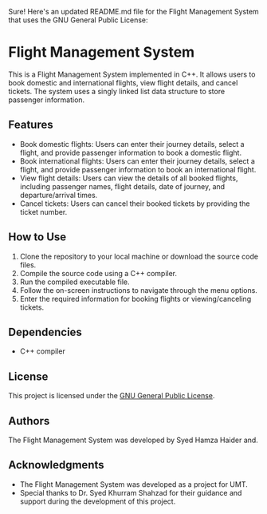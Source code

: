 Sure! Here's an updated README.md file for the Flight Management System that uses the GNU General Public License:

# Flight Management System

This is a Flight Management System implemented in C++. It allows users to book domestic and international flights, view flight details, and cancel tickets. The system uses a singly linked list data structure to store passenger information.

## Features

- Book domestic flights: Users can enter their journey details, select a flight, and provide passenger information to book a domestic flight.
- Book international flights: Users can enter their journey details, select a flight, and provide passenger information to book an international flight.
- View flight details: Users can view the details of all booked flights, including passenger names, flight details, date of journey, and departure/arrival times.
- Cancel tickets: Users can cancel their booked tickets by providing the ticket number.

## How to Use

1. Clone the repository to your local machine or download the source code files.
2. Compile the source code using a C++ compiler.
3. Run the compiled executable file.
4. Follow the on-screen instructions to navigate through the menu options.
5. Enter the required information for booking flights or viewing/canceling tickets.

## Dependencies

- C++ compiler

## License

This project is licensed under the [GNU General Public License](LICENSE).

## Authors

The Flight Management System was developed by Syed Hamza Haider and.

## Acknowledgments

- The Flight Management System was developed as a project for UMT.
- Special thanks to Dr. Syed Khurram Shahzad for their guidance and support during the development of this project.
